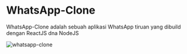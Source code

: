 # WhatsApp-Clone
WhatsApp-Clone adalah sebuah aplikasi WhatsApp tiruan yang dibuild dengan ReactJS dna NodeJS

![whatsapp-clone](https://user-images.githubusercontent.com/92003802/211164218-9922560b-b985-46be-a812-089d2d5f8f19.png)

